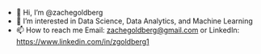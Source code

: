 - 👋 Hi, I’m @zachegoldberg
- 👀 I’m interested in Data Science, Data Analytics, and Machine Learning
- 📫 How to reach me Email: zachegoldberg@gmail.com or  LinkedIn: https://www.linkedin.com/in/zgoldberg1


<!---
zachegoldberg/zachegoldberg is a ✨ special ✨ repository because its `README.md` (this file) appears on your GitHub profile.
You can click the Preview link to take a look at your changes.
--->
